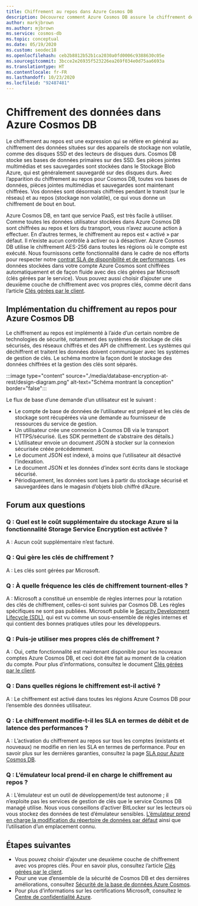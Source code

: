 ```yaml
---
title: Chiffrement au repos dans Azure Cosmos DB
description: Découvrez comment Azure Cosmos DB assure le chiffrement des données au repos, et comment s’effectue son implémentation.
author: markjbrown
ms.author: mjbrown
ms.service: cosmos-db
ms.topic: conceptual
ms.date: 05/19/2020
ms.custom: seodec18
ms.openlocfilehash: ceb2b8812b52b1ca2030a0fd0006c9388630c05e
ms.sourcegitcommit: 3bcce2e26935f523226ea269f034e0d75aa6693a
ms.translationtype: HT
ms.contentlocale: fr-FR
ms.lasthandoff: 10/23/2020
ms.locfileid: "92487481"
---
```

# <a name="data-encryption-in-azure-cosmos-db"></a>Chiffrement des données dans Azure Cosmos DB 

Le chiffrement au repos est une expression qui se réfère en général au chiffrement des données situées sur des appareils de stockage non volatile, comme des disques SSD et des lecteurs de disques durs. Cosmos DB stocke ses bases de données primaires sur des SSD. Ses pièces jointes multimédias et ses sauvegardes sont stockées dans le Stockage Blob Azure, qui est généralement sauvegardé sur des disques durs. Avec l’apparition du chiffrement au repos pour Cosmos DB, toutes vos bases de données, pièces jointes multimédias et sauvegardes sont maintenant chiffrées. Vos données sont désormais chiffrées pendant le transit (sur le réseau) et au repos (stockage non volatile), ce qui vous donne un chiffrement de bout en bout.

Azure Cosmos DB, en tant que service PaaS, est très facile à utiliser. Comme toutes les données utilisateur stockées dans Azure Cosmos DB sont chiffrées au repos et lors du transport, vous n’avez aucune action à effectuer. En d’autres termes, le chiffrement au repos est « activé » par défaut. Il n’existe aucun contrôle à activer ou à désactiver. Azure Cosmos DB utilise le chiffrement AES-256 dans toutes les régions où le compte est exécuté. Nous fournissons cette fonctionnalité dans le cadre de nos efforts pour respecter notre [contrat SLA de disponibilité et de performances](https://azure.microsoft.com/support/legal/sla/cosmos-db). Les données stockées dans votre compte Azure Cosmos sont chiffrées automatiquement et de façon fluide avec des clés gérées par Microsoft (clés gérées par le service). Vous pouvez aussi choisir d’ajouter une deuxième couche de chiffrement avec vos propres clés, comme décrit dans l’article [Clés gérées par le client](how-to-setup-cmk.md).

## <a name="implementation-of-encryption-at-rest-for-azure-cosmos-db"></a>Implémentation du chiffrement au repos pour Azure Cosmos DB

Le chiffrement au repos est implémenté à l’aide d’un certain nombre de technologies de sécurité, notamment des systèmes de stockage de clés sécurisés, des réseaux chiffrés et des API de chiffrement. Les systèmes qui déchiffrent et traitent les données doivent communiquer avec les systèmes de gestion de clés. Le schéma montre la façon dont le stockage des données chiffrées et la gestion des clés sont séparés. 

:::image type="content" source="./media/database-encryption-at-rest/design-diagram.png" alt-text="Schéma montrant la conception" border="false":::

Le flux de base d’une demande d’un utilisateur est le suivant :
- Le compte de base de données de l’utilisateur est préparé et les clés de stockage sont récupérées via une demande au fournisseur de ressources du service de gestion.
- Un utilisateur crée une connexion à Cosmos DB via le transport HTTPS/sécurisé. (Les SDK permettent de s’abstraire des détails.)
- L’utilisateur envoie un document JSON à stocker sur la connexion sécurisée créée précédemment.
- Le document JSON est indexé, à moins que l’utilisateur ait désactivé l’indexation.
- Le document JSON et les données d’index sont écrits dans le stockage sécurisé.
- Périodiquement, les données sont lues à partir du stockage sécurisé et sauvegardées dans le magasin d’objets blob chiffré d’Azure.

## <a name="frequently-asked-questions"></a>Forum aux questions

### <a name="q-how-much-more-does-azure-storage-cost-if-storage-service-encryption-is-enabled"></a>Q : Quel est le coût supplémentaire du stockage Azure si la fonctionnalité Storage Service Encryption est activée ?
A : Aucun coût supplémentaire n’est facturé.

### <a name="q-who-manages-the-encryption-keys"></a>Q : Qui gère les clés de chiffrement ?
A : Les clés sont gérées par Microsoft.

### <a name="q-how-often-are-encryption-keys-rotated"></a>Q : À quelle fréquence les clés de chiffrement tournent-elles ?
A : Microsoft a constitué un ensemble de règles internes pour la rotation des clés de chiffrement, celles-ci sont suivies par Cosmos DB. Les règles spécifiques ne sont pas publiées. Microsoft publie le [Security Development Lifecycle (SDL)](https://www.microsoft.com/sdl/default.aspx), qui est vu comme un sous-ensemble de règles internes et qui contient des bonnes pratiques utiles pour les développeurs.

### <a name="q-can-i-use-my-own-encryption-keys"></a>Q : Puis-je utiliser mes propres clés de chiffrement ?
A : Oui, cette fonctionnalité est maintenant disponible pour les nouveaux comptes Azure Cosmos DB, et ceci doit être fait au moment de la création du compte. Pour plus d’informations, consultez le document [Clés gérées par le client](./how-to-setup-cmk.md).

### <a name="q-what-regions-have-encryption-turned-on"></a>Q : Dans quelles régions le chiffrement est-il activé ?
A : Le chiffrement est activé dans toutes les régions Azure Cosmos DB pour l’ensemble des données utilisateur.

### <a name="q-does-encryption-affect-the-performance-latency-and-throughput-slas"></a>Q : Le chiffrement modifie-t-il les SLA en termes de débit et de latence des performances ?
A : L’activation du chiffrement au repos sur tous les comptes (existants et nouveaux) ne modifie en rien les SLA en termes de performance. Pour en savoir plus sur les dernières garanties, consultez la page [SLA pour Azure Cosmos DB](https://azure.microsoft.com/support/legal/sla/cosmos-db).

### <a name="q-does-the-local-emulator-support-encryption-at-rest"></a>Q : L’émulateur local prend-il en charge le chiffrement au repos ?
A : L’émulateur est un outil de développement/de test autonome ; il n’exploite pas les services de gestion de clés que le service Cosmos DB managé utilise. Nous vous conseillons d’activer BitLocker sur les lecteurs où vous stockez des données de test d’émulateur sensibles. [L’émulateur prend en charge la modification du répertoire de données par défaut](local-emulator.md) ainsi que l’utilisation d’un emplacement connu.

## <a name="next-steps"></a>Étapes suivantes

* Vous pouvez choisir d’ajouter une deuxième couche de chiffrement avec vos propres clés. Pour en savoir plus, consultez l’article [Clés gérées par le client](how-to-setup-cmk.md).
* Pour une vue d’ensemble de la sécurité de Cosmos DB et des dernières améliorations, consultez [Sécurité de la base de données Azure Cosmos](database-security.md).
* Pour plus d’informations sur les certifications Microsoft, consultez le [Centre de confidentialité Azure](https://azure.microsoft.com/support/trust-center/).